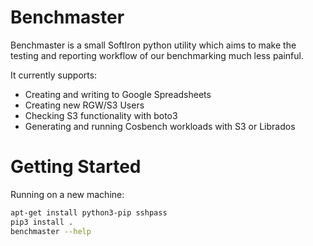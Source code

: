 # Benchmaster

Benchmaster is a small SoftIron python utility which aims to make the testing and reporting workflow of our benchmarking much less painful.

It currently supports:

- Creating and writing to Google Spreadsheets
- Creating new RGW/S3 Users
- Checking S3 functionality with boto3
- Generating and running Cosbench workloads with S3 or Librados

# Getting Started

Running on a new machine:

```bash
apt-get install python3-pip sshpass
pip3 install .
benchmaster --help
```
